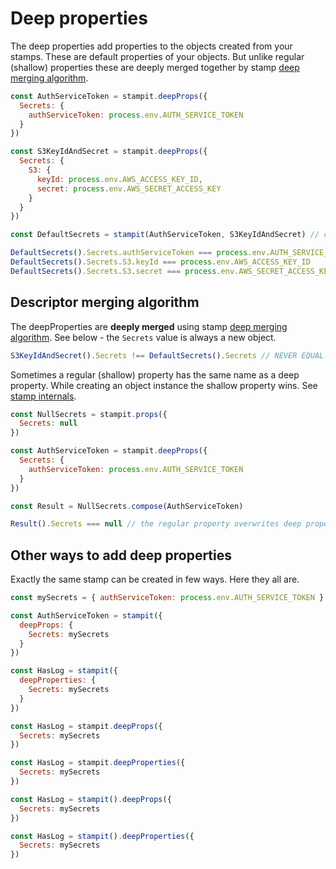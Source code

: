 # Deep properties

The deep properties add properties to the objects created from your stamps. These are default properties of your objects. But unlike regular \(shallow\) properties these are deeply merged together by stamp [deep merging algorithm](../essentials/specification/merging-algorithm.md#deep-merging-algorithm).

```javascript
const AuthServiceToken = stampit.deepProps({
  Secrets: {
    authServiceToken: process.env.AUTH_SERVICE_TOKEN
  }
})

const S3KeyIdAndSecret = stampit.deepProps({
  Secrets: {
    S3: {
      keyId: process.env.AWS_ACCESS_KEY_ID,
      secret: process.env.AWS_SECRET_ACCESS_KEY
    }
  }
})

const DefaultSecrets = stampit(AuthServiceToken, S3KeyIdAndSecret) // composing them together

DefaultSecrets().Secrets.authServiceToken === process.env.AUTH_SERVICE_TOKEN
DefaultSecrets().Secrets.S3.keyId === process.env.AWS_ACCESS_KEY_ID
DefaultSecrets().Secrets.S3.secret === process.env.AWS_SECRET_ACCESS_KEY
```

## Descriptor merging algorithm

The deepProperties are **deeply merged** using stamp [deep merging algorithm](../essentials/specification/merging-algorithm.md#deep-merging-algorithm). See below - the `Secrets` value is always a new object.

```javascript
S3KeyIdAndSecret().Secrets !== DefaultSecrets().Secrets // NEVER EQUAL! NO MATTER WHAT!
```

Sometimes a regular \(shallow\) property has the same name as a deep property. While creating an object instance the shallow property wins. See [stamp internals](../essentials/specification/object-creation-internals.md).

```javascript
const NullSecrets = stampit.props({
  Secrets: null
})

const AuthServiceToken = stampit.deepProps({
  Secrets: {
    authServiceToken: process.env.AUTH_SERVICE_TOKEN
  }
})

const Result = NullSecrets.compose(AuthServiceToken)

Result().Secrets === null // the regular property overwrites deep property while creating an object
```

## Other ways to add deep properties

Exactly the same stamp can be created in few ways. Here they all are.

```javascript
const mySecrets = { authServiceToken: process.env.AUTH_SERVICE_TOKEN }

const AuthServiceToken = stampit({
  deepProps: {
    Secrets: mySecrets
  }
})

const HasLog = stampit({
  deepProperties: {
    Secrets: mySecrets
  }
})

const HasLog = stampit.deepProps({
  Secrets: mySecrets
})

const HasLog = stampit.deepProperties({
  Secrets: mySecrets
})

const HasLog = stampit().deepProps({
  Secrets: mySecrets
})

const HasLog = stampit().deepProperties({
  Secrets: mySecrets
})
```

